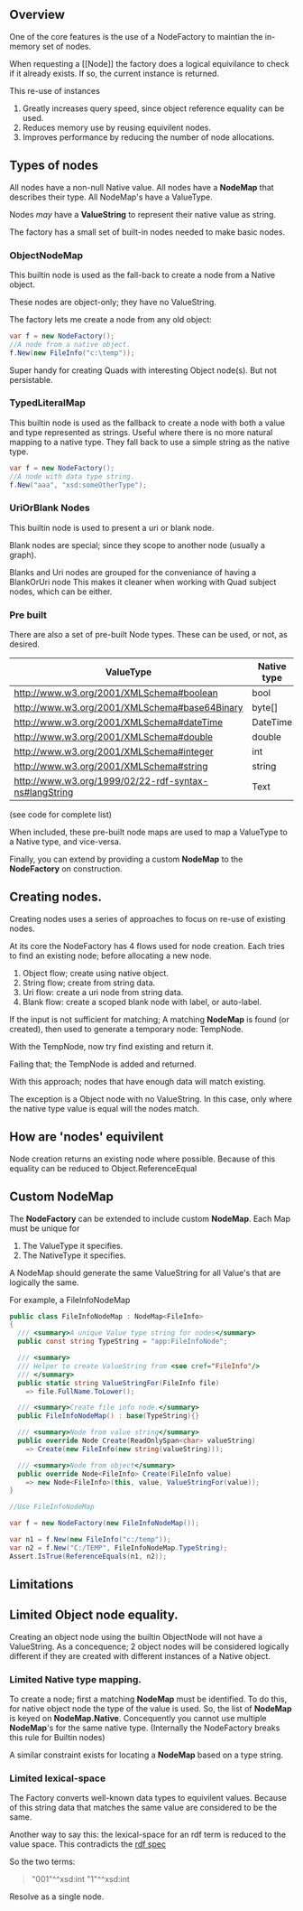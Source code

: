 ﻿## Overview

One of the core features is the use of a NodeFactory
to maintian the in-memory set of nodes.

When requesting a [[Node]] the factory does a logical equivilance
to check if it already exists. If so, the current instance is returned.

This re-use of instances 
1. Greatly increases query speed, since object reference equality can be used.
2. Reduces memory use by reusing equivilent nodes.
3. Improves performance by reducing the number of node allocations.

## Types of nodes

All nodes have a non-null Native value.
All nodes have a **NodeMap** that describes their type.
All NodeMap's have a ValueType.

Nodes _may_ have a **ValueString** to represent their native value as string.

The factory has a small set of built-in nodes needed to make basic nodes.

### ObjectNodeMap
This builtin node is used as the fall-back to create a node from 
a Native object. 

These nodes are object-only; they have no ValueString.

The factory lets me create a node from any old object:
```cs
var f = new NodeFactory();
//A node from a native object.
f.New(new FileInfo("c:\temp"));
```

Super handy for creating Quads with interesting Object node(s). 
But not persistable.

### TypedLiteralMap
This builtin node is used as the fallback to create a node with 
both a value and type represented as strings.
Useful where there is no more natural mapping to a native type.
They fall back to use a simple string as the native type.

```cs
var f = new NodeFactory();
//A node with data type string.
f.New("aaa", "xsd:someOtherType");
```

### UriOrBlank Nodes
This builtin node is used to present a uri or blank node.

Blank nodes are special; since they scope to another node
(usually a graph).

Blanks and Uri nodes are grouped for the conveniance 
of having a BlankOrUri node
This makes it cleaner when working with Quad subject nodes, which can be either.

### Pre built
There are also a set of pre-built Node types.
These can be used, or not, as desired.

|                       ValueType               |   Native type  |
| ----------------------------------------------|----------------|
| http://www.w3.org/2001/XMLSchema#boolean      | bool |
| http://www.w3.org/2001/XMLSchema#base64Binary | byte[] |
| http://www.w3.org/2001/XMLSchema#dateTime     | DateTime |
| http://www.w3.org/2001/XMLSchema#double       | double |
| http://www.w3.org/2001/XMLSchema#integer      | int |
| http://www.w3.org/2001/XMLSchema#string       | string |
| http://www.w3.org/1999/02/22-rdf-syntax-ns#langString | Text |

(see code for complete list)

When included, these pre-built node maps are used to map 
a ValueType to a Native type, and vice-versa.

Finally, you can extend by providing a custom **NodeMap**
to the **NodeFactory** on construction.

## Creating nodes.

Creating nodes uses a series of approaches to 
focus on re-use of existing nodes.

At its core the NodeFactory has 4 flows used for node creation.
Each tries to find an existing node; before allocating a new node.

1. Object flow; create using native object.
2. String flow; create from string data.
3. Uri flow: create a uri node from string data.
4. Blank flow: create a scoped blank node with label, or auto-label.

If the input is not sufficient for matching;
A matching **NodeMap** is found (or created),
then used to generate a temporary node: TempNode. 

With the TempNode, now try find existing and return it.

Failing that; the TempNode is added and returned.

With this approach; nodes that have enough data will match existing.

The exception is a Object node with no ValueString. 
In this case, only where the native type value is equal will the nodes match.

## How are 'nodes' equivilent

Node creation returns an existing node where possible.
Because of this equality can be reduced to Object.ReferenceEqual

## Custom NodeMap
The **NodeFactory** can be extended to include custom **NodeMap**.
Each Map must be unique for
1. The ValueType it specifies.
2. The NativeType it specifies.

A NodeMap should generate the same ValueString for all Value's that are logically the same.

For example, a FileInfoNodeMap 
```cs
public class FileInfoNodeMap : NodeMap<FileInfo>
{
  /// <summary>A unique Value type string for nodes</summary>
  public const string TypeString = "app:FileInfoNode";

  /// <summary>
  /// Helper to create ValueString from <see cref="FileInfo"/>
  /// </summary>
  public static string ValueStringFor(FileInfo file)
    => file.FullName.ToLower();

  /// <summary>Create file info node.</summary>
  public FileInfoNodeMap() : base(TypeString){}

  /// <summary>Node from value string</summary>
  public override Node Create(ReadOnlySpan<char> valueString)
    => Create(new FileInfo(new string(valueString)));

  /// <summary>Node from object</summary>
  public override Node<FileInfo> Create(FileInfo value)
    => new Node<FileInfo>(this, value, ValueStringFor(value));
}
```

```cs
//Use FileInfoNodeMap

var f = new NodeFactory(new FileInfoNodeMap());

var n1 = f.New(new FileInfo("c:/temp"));
var n2 = f.New("C:/TEMP", FileInfoNodeMap.TypeString);
Assert.IsTrue(ReferenceEquals(n1, n2));
```

## Limitations

## Limited Object node equality.
Creating an object node using the builtin ObjectNode
will not have a ValueString. 
As a concequence; 2 object nodes will be considered logically different
if they are created with different instances of a Native object.

### Limited Native type mapping.
To create a node; first a matching **NodeMap** must be identified.
To do this, for native object node the type of the value is used.
So, the list of **NodeMap** is keyed on **NodeMap.Native**.
Concequently you cannot use multiple **NodeMap**'s for the same native type.
(Internally the NodeFactory breaks this rule for Builtin nodes)

A similar constraint exists for locating a **NodeMap** based on a 
type string.

### Limited lexical-space
The Factory converts well-known data types to equivilent values. 
Because of this string data that matches the same value are considered to be the same.

Another way to say this: 
the lexical-space for an rdf term is reduced to the value space.
This contradicts the [rdf spec](https://www.w3.org/TR/rdf11-concepts/#dfn-datatype-iri)

So the two terms:
> "001"^^xsd:int
> "1"^^xsd:int

Resolve as a single node.
